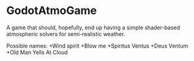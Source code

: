 # GodotAtmoGame
A game that should, hopefully, end up having a simple shader-based atmospheric solvers for semi-realistic weather.

Possible names:
+Wind spirit
+Blow me
+Spiritus Ventus
+Deus Ventum
+Old Man Yells At Cloud
